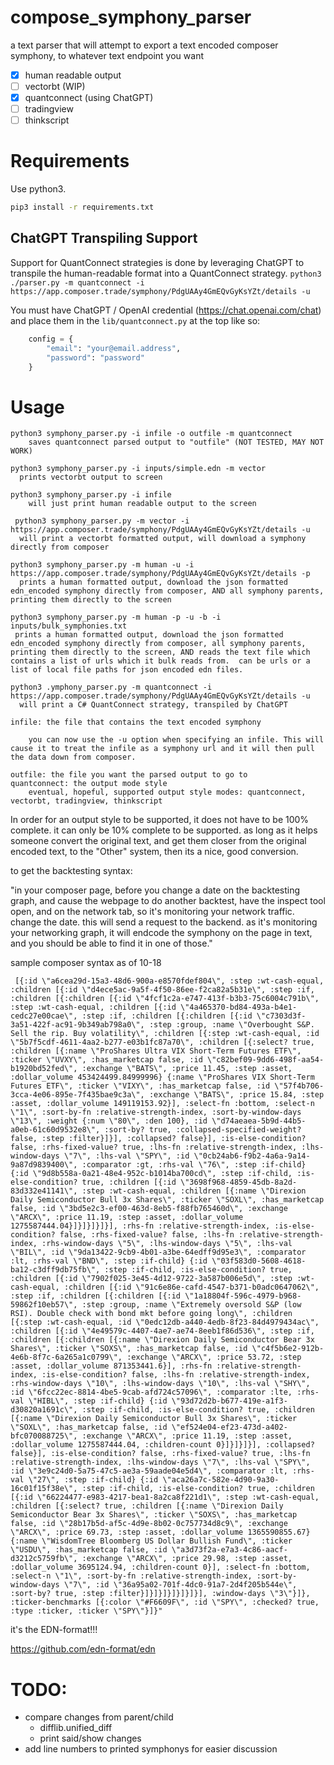 # compose_symphony_parser
a text parser that will attempt to export a text encoded composer symphony, to whatever text endpoint you want

- [x] human readable output
- [ ] vectorbt (WIP)
- [x] quantconnect (using ChatGPT)
- [ ] tradingview
- [ ] thinkscript

# Requirements

Use python3.

```bash
pip3 install -r requirements.txt
```

## ChatGPT Transpiling Support

Support for QuantConnect strategies is done by leveraging ChatGPT to transpile the human-readable format into a QuantConnect strategy.
`python3 ./parser.py -m quantconnect -i https://app.composer.trade/symphony/PdgUAAy4GmEQvGyKsYZt/details -u`

You must have ChatGPT / OpenAI credential (https://chat.openai.com/chat) and place them in the `lib/quantconnect.py` at the top like so:
```python
	config = {
		"email": "your@email.address",
		"password": "password"
	}
```

# Usage
```
python3 symphony_parser.py -i infile -o outfile -m quantconnect
	saves quantconnect parsed output to "outfile" (NOT TESTED, MAY NOT WORK)

python3 symphony_parser.py -i inputs/simple.edn -m vector
  prints vectorbt output to screen

python3 symphony_parser.py -i infile 
	will just print human readable output to the screen
	
 python3 symphony_parser.py -m vector -i https://app.composer.trade/symphony/PdgUAAy4GmEQvGyKsYZt/details -u
  will print a vectorbt formatted output, will download a symphony directly from composer

python3 symphony_parser.py -m human -u -i https://app.composer.trade/symphony/PdgUAAy4GmEQvGyKsYZt/details -p
  prints a human formatted output, download the json formatted edn_encoded symphony directly from composer, AND all symphony parents, printing them directly to the screen

python3 symphony_parser.py -m human -p -u -b -i inputs/bulk_symphonies.txt 
 prints a human formatted output, download the json formatted edn_encoded symphony directly from composer, all symphony parents, printing them directly to the screen, AND reads the text file which contains a list of urls which it bulk reads from.  can be urls or a list of local file paths for json encoded edn files.

python3 .ymphony_parser.py -m quantconnect -i https://app.composer.trade/symphony/PdgUAAy4GmEQvGyKsYZt/details -u
  will print a C# QuantConnect strategy, transpiled by ChatGPT

infile: the file that contains the text encoded symphony 

	you can now use the -u option when specifying an infile. This will cause it to treat the infile as a symphony url and it will then pull the data down from composer. 

outfile: the file you want the parsed output to go to
quantconnect: the output mode style
	eventual, hopeful, supported output style modes: quantconnect, vectorbt, tradingview, thinkscript
```

In order for an output style to be supported, it does not have to be 100% complete.  it can only be 10% complete to be supported.  as long as it helps someone convert the original text, and get them closer from the original encoded text, to the "Other" system, then its a nice, good conversion.

to get the backtesting syntax:

"in your composer page, before you change a date on the backtesting graph, and cause the webpage to do another backtest, have the inspect tool open, and on the network tab, so it's monitoring your network traffic.  change the date.  this will send a request to the backend.  as it's monitoring your networking graph, it will endcode the symphony on the page in text, and you should be able to find it in one of those."


sample composer syntax as of 10-18
```edn
 [{:id \"a6cea29d-15a3-48d6-900a-e8570fdef804\", :step :wt-cash-equal, :children [{:id \"d4ece5ac-9a5f-4f50-86ee-f2ca82a5b31e\", :step :if, :children [{:children [{:id \"4fcf1c2a-e747-413f-b3b3-75c6004c791b\", :step :wt-cash-equal, :children [{:id \"4a465370-bd84-493a-b4e1-cedc27e00cae\", :step :if, :children [{:children [{:id \"c7303d3f-3a51-422f-ac91-9b349ab798a0\", :step :group, :name \"Overbought S&P. Sell the rip. Buy volatility\", :children [{:step :wt-cash-equal, :id \"5b7f5cdf-4611-4aa2-b277-e03b1fc87a70\", :children [{:select? true, :children [{:name \"ProShares Ultra VIX Short-Term Futures ETF\", :ticker \"UVXY\", :has_marketcap false, :id \"c82bef09-9dd6-498f-aa54-b1920bd52fed\", :exchange \"BATS\", :price 11.45, :step :asset, :dollar_volume 453424499.84999996} {:name \"ProShares VIX Short-Term Futures ETF\", :ticker \"VIXY\", :has_marketcap false, :id \"57f4b706-3cca-4e06-895e-7f435bae9c3a\", :exchange \"BATS\", :price 15.84, :step :asset, :dollar_volume 149119153.92}], :select-fn :bottom, :select-n \"1\", :sort-by-fn :relative-strength-index, :sort-by-window-days \"13\", :weight {:num \"80\", :den 100}, :id \"d74aeaea-5b9d-44b5-a0eb-61c60d9532e8\", :sort-by? true, :collapsed-specified-weight? false, :step :filter}]}], :collapsed? false}], :is-else-condition? false, :rhs-fixed-value? true, :lhs-fn :relative-strength-index, :lhs-window-days \"7\", :lhs-val \"SPY\", :id \"0cb24ab6-f9b2-4a6a-9a14-9a87d9839400\", :comparator :gt, :rhs-val \"76\", :step :if-child} {:id \"9d8b558a-0a21-48e4-952c-b1014ba700cd\", :step :if-child, :is-else-condition? true, :children [{:id \"3698f968-4859-45db-8a2d-83d332e41141\", :step :wt-cash-equal, :children [{:name \"Direxion Daily Semiconductor Bull 3x Shares\", :ticker \"SOXL\", :has_marketcap false, :id \"3bd5e2c3-ef00-463d-8eb5-f88fb765460d\", :exchange \"ARCX\", :price 11.19, :step :asset, :dollar_volume 1275587444.04}]}]}]}]}], :rhs-fn :relative-strength-index, :is-else-condition? false, :rhs-fixed-value? false, :lhs-fn :relative-strength-index, :rhs-window-days \"5\", :lhs-window-days \"5\", :lhs-val \"BIL\", :id \"9da13422-9cb9-4b01-a3be-64edff9d95e3\", :comparator :lt, :rhs-val \"BND\", :step :if-child} {:id \"03f583d0-5608-4618-ba12-c3dff9db75fb\", :step :if-child, :is-else-condition? true, :children [{:id \"7902f025-3e45-4d12-9722-3a587b006e5d\", :step :wt-cash-equal, :children [{:id \"91c6e86e-cafd-4547-b371-b0adc0647062\", :step :if, :children [{:children [{:id \"1a18804f-596c-4979-b968-59862f10eb57\", :step :group, :name \"Extremely oversold S&P (low RSI). Double check with bond mkt before going long\", :children [{:step :wt-cash-equal, :id \"0edc12db-a440-4edb-8f23-84d4979434ac\", :children [{:id \"4e49579c-4407-4ae7-ae74-8eeb1f86d536\", :step :if, :children [{:children [{:name \"Direxion Daily Semiconductor Bear 3x Shares\", :ticker \"SOXS\", :has_marketcap false, :id \"c4f5b6e2-912b-4e6b-8f7c-6a265a1c0799\", :exchange \"ARCX\", :price 53.72, :step :asset, :dollar_volume 871353441.6}], :rhs-fn :relative-strength-index, :is-else-condition? false, :lhs-fn :relative-strength-index, :rhs-window-days \"10\", :lhs-window-days \"10\", :lhs-val \"SHY\", :id \"6fcc22ec-8814-4be5-9cab-afd724c57096\", :comparator :lte, :rhs-val \"HIBL\", :step :if-child} {:id \"93d72d2b-b677-419e-a1f3-d30820a1691c\", :step :if-child, :is-else-condition? true, :children [{:name \"Direxion Daily Semiconductor Bull 3x Shares\", :ticker \"SOXL\", :has_marketcap false, :id \"ef524e04-ef23-473d-a402-bfc070088725\", :exchange \"ARCX\", :price 11.19, :step :asset, :dollar_volume 1275587444.04, :children-count 0}]}]}]}], :collapsed? false}], :is-else-condition? false, :rhs-fixed-value? true, :lhs-fn :relative-strength-index, :lhs-window-days \"7\", :lhs-val \"SPY\", :id \"3e9c24d0-5a75-47c5-ae3a-59aade04e5d4\", :comparator :lt, :rhs-val \"27\", :step :if-child} {:id \"aca26a7c-582e-4d90-9a30-16c01f15f38e\", :step :if-child, :is-else-condition? true, :children [{:id \"66224477-e983-4217-bea1-8a2ca8f221d1\", :step :wt-cash-equal, :children [{:select? true, :children [{:name \"Direxion Daily Semiconductor Bear 3x Shares\", :ticker \"SOXS\", :has_marketcap false, :id \"28b17b5d-af5c-4d9e-8b02-0c757734d8c9\", :exchange \"ARCX\", :price 69.73, :step :asset, :dollar_volume 1365590855.67} {:name \"WisdomTree Bloomberg US Dollar Bullish Fund\", :ticker \"USDU\", :has_marketcap false, :id \"a3d73f2a-e7a3-4c86-aacf-d3212c5759fb\", :exchange \"ARCX\", :price 29.98, :step :asset, :dollar_volume 3695124.94, :children-count 0}], :select-fn :bottom, :select-n \"1\", :sort-by-fn :relative-strength-index, :sort-by-window-days \"7\", :id \"36a95a02-701f-4dc0-91a7-2d4f205b544e\", :sort-by? true, :step :filter}]}]}]}]}]}]}], :window-days \"3\"}]}, :ticker-benchmarks [{:color \"#F6609F\", :id \"SPY\", :checked? true, :type :ticker, :ticker \"SPY\"}]}"
```

it's the EDN-format!!!

https://github.com/edn-format/edn


# TODO:
- compare changes from parent/child
	- difflib.unified_diff
	- print said/show changes
- add line numbers to printed symphonys for easier discussion